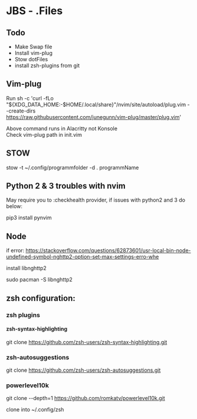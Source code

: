 # JBS - .Files

## Todo
- Make Swap file
- Install vim-plug
- Stow dotFiles
- install zsh-plugins from git


## Vim-plug

Run sh -c 'curl -fLo "${XDG_DATA_HOME:-$HOME/.local/share}"/nvim/site/autoload/plug.vim --create-dirs \
       https://raw.githubusercontent.com/junegunn/vim-plug/master/plug.vim'
       
Above command runs in Alacritty not Konsole       
Check vim-plug path in init.vim 

## STOW

stow -t ~/.config/programmfolder -d . programmName


## Python 2 & 3 troubles with nvim

May require you to :checkhealth provider, if issues with python2 and 3 do below:

pip3 install pynvim

## Node

if error:
https://stackoverflow.com/questions/62873601/usr-local-bin-node-undefined-symbol-nghttp2-option-set-max-settings-erro-whe

install libnghttp2

sudo pacman -S libnghttp2


## zsh configuration:



### zsh plugins

#### zsh-syntax-highlighting
git clone https://github.com/zsh-users/zsh-syntax-highlighting.git

### zsh-autosuggestions
git clone https://github.com/zsh-users/zsh-autosuggestions.git

### powerlevel10k
git clone --depth=1 https://github.com/romkatv/powerlevel10k.git

clone into ~/.config/zsh


